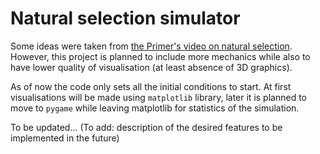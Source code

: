 # Natural selection simulator #

Some ideas were taken from [the Primer's video on natural selection](https://www.youtube.com/watch?v=0ZGbIKd0XrM). However, this project is planned to include more mechanics while also to have lower quality of visualisation (at least absence of 3D graphics).

As of now the code only sets all the initial conditions to start.
At first visualisations will be made using `matplotlib` library, later it is planned to move to `pygame` while leaving matplotlib for statistics of the simulation.

To be updated... (To add: description of the desired features to be implemented in the future)
